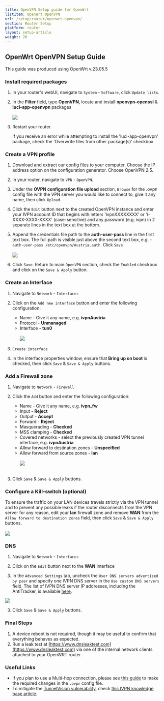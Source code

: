 ```yaml
---
title: OpenVPN Setup guide for OpenWrt
listItem: OpenWrt OpenVPN
url: /setup/router/openwrt-openvpn/
section: Router Setup
platform: router
layout: setup-article
weight: 20
---
```

## OpenWrt OpenVPN Setup Guide

<div markdown="1" class="notice notice--warning">
This guide was produced using OpenWrt v.23.05.5
</div>

### Install required packages

1. In your router's webUI, navigate to `System` - `Software`, click `Update lists`.

2. In the **Filter** field, type **OpenVPN**, locate and install **openvpn-openssl** & **luci-app-openvpn** packages<br></br>
![](/images-static/uploads/install-openvpn-openwrt-01.png)
    
3. Restart your router.
    <div markdown="1" class="notice notice--info">
    If you receive an error while attempting to install the 'luci-app-openvpn' package, check the 'Overwrite files from other package(s)' checkbox
    </div>

### Create a VPN profile

1. Download and extract our [config files](/openvpn-config) to your computer.  Choose the IP address option on the configuration generator.  Choose OpenVPN 2.5.

2. In your router, navigate to `VPN` - `OpenVPN`.

3. Under the **OVPN configuration file upload** section, `Browse` for the .ovpn config file with the VPN server you would like to connect to, give it any name, then click `Upload`.

4. Click the `Edit` button next to the created OpenVPN instance and enter your IVPN account ID that begins with letters 'ivpnXXXXXXXX' or 'i-XXXX-XXXX-XXXX' (case-sensitive) and any password (e.g. ivpn) in 2 separate lines in the text box at the bottom.

5. Append the credentials file path to the **auth-user-pass** line in the first text box. The full path is visible just above the second text box, e.g. - `auth-user-pass /etc/openvpn/Austria.auth`. Click `Save`<br></br>
![](/images-static/uploads/install-openvpn-openwrt-02.png)

6. Click `Save`. Return to main `OpenVPN` section, check the `Enabled` checkbox and click on the `Save & Apply` button. 

### Create an Interface

1. Navigate to `Network` - `Interfaces`

2. Click on the `Add new interface` button and enter the following configuration:

    * Name - Give it any name, e.g. **ivpnAustria**
    * Protocol - **Unmanaged**
    * Interface - **tun0**<br></br>
![](/images-static/uploads/install-openvpn-openwrt-03.png)

3. `Create interface`

4. In the interface properties window, ensure that **Bring up on boot** is checked, then click `Save` & `Save & Apply` buttons.

### Add a Firewall zone

1. Navigate to `Network` - `Firewall`

2. Click the `Add` button and enter the following configuration:

    * Name - Give it any name, e.g. **ivpn_fw**
    * Input - **Reject**
    * Output - **Accept**
    * Forward - **Reject**
    * Masquerading - **Checked**
    * MSS clamping - **Checked**
    * Covered networks - select the previously created VPN tunnel interface, e.g. **ivpnAustria**
    * Allow forward to destination zones - **Unspecified**
    * Allow forward from source zones - **lan**<br></br>
![](/images-static/uploads/install-openvpn-openwrt-04.png)<br></br>
3. Click `Save` & `Save & Apply` buttons.

### Configure a Kill-switch (optional)

To ensure the traffic on your LAN devices travels strictly via the VPN tunnel and to prevent any possible leaks if the router disconnects from the VPN server for any reason, edit your **lan** firewall zone and remove **WAN** from the `Allow forward to destination zones` field, then click `Save` & `Save & Apply` buttons.<br></br>
![](/images-static/uploads/install-openvpn-openwrt-05.png)

### DNS

1. Navigate to `Network` - `Interfaces`

2. Click on the `Edit` button next to the **WAN** interface

3. In the `Advanced Settings` tab, uncheck the `User DNS servers advertised by peer` and specify one IVPN DNS server in the `Use custom DNS servers` field.  The list of IVPN DNS server IP addresses, including the AntiTracker, is available [here](/knowledgebase/troubleshooting/what-is-the-ip-address-of-your-dns-servers/).

![](/images-static/uploads/install-openvpn-openwrt-06.png)

3. Click `Save` & `Save & Apply` buttons.

### Final Steps

1. A device reboot is not required, though it may be useful to confirm that everything behaves as expected.
2. Run a leak test at [https://www.dnsleaktest.com](https://www.dnsleaktest.com) via one of the internal network clients attached to your OpenWRT router.

### Useful Links

- If you plan to use a Multi-hop connection, please see [this guide](/knowledgebase/general/how-can-i-connect-to-the-multihop-network/) to make the required changes in the `.ovpn` config file.
- To mitigate the [TunnelVision vulnerability](https://nvd.nist.gov/vuln/detail/CVE-2024-3661), check [this IVPN knowledge base article](/knowledgebase/routers/openwrt-tunnelvision-mitigation-cve-2024-3661/).

